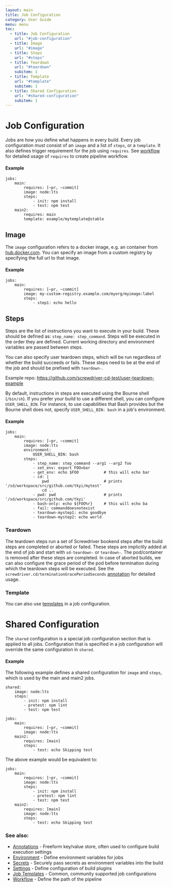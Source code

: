 ```yaml
---
layout: main
title: Job Configuration
category: User Guide
menu: menu
toc:
  - title: Job Configuration
    url: "#job-configuration"
  - title: Image
    url: "#image"
  - title: Steps
    url: "#steps"
  - title: Teardown
    url: "#teardown"
    subitem: 1
  - title: Template
    url: "#template"
    subitem: 1
  - title: Shared Configuration
    url: "#shared-configuration"
    subitem: 1
---
```


# Job Configuration

Jobs are how you define what happens in every build. Every job configuration must consist of an `image` and a list of `steps`, or a `template`. It also defines trigger requirement for the job using `requires`. See [workflow](./workflow) for detailed usage of `requires` to create pipeline workflow.

#### Example

```
jobs:
    main:
        requires: [~pr, ~commit]
        image: node:lts
        steps:
            - init: npm install
            - test: npm test
    main2:
        requires: main
        template: example/mytemplate@stable
```

## Image

The `image` configuration refers to a docker image, e.g. an container from [hub.docker.com](https://hub.docker.com). You can specify an image from a custom registry by specifying the full url to that image.

#### Example

```
jobs:
    main:
        requires: [~pr, ~commit]
        image: my-custom-registry.example.com/myorg/myimage:label
        steps:
            - step1: echo hello
```

## Steps

Steps are the list of instructions you want to execute in your build. These should be defined as:
`step_name: step_command`. Steps will be executed in the order they are defined. Current working directory and environment variables are passed between steps.

You can also specify user teardown steps, which will be run regardless of whether the build succeeds or fails. These steps need to be at the end of the job and should be prefixed with `teardown-`.

Example repo: <https://github.com/screwdriver-cd-test/user-teardown-example>

By default, instructions in steps are executed using the Bourne shell (`/bin/sh`). If you prefer your build to use a different shell, you can configure `USER_SHELL_BIN`. For instance, to use capabilities that Bash provides but the Bourne shell does not, specify `USER_SHELL_BIN: bash` in a job's environment.

#### Example

```
jobs:
    main:
        requires: [~pr, ~commit]
        image: node:lts
        environment:
            USER_SHELL_BIN: bash
        steps:
            - step_name: step_command --arg1 --arg2 foo
            - set_env: export FOO=bar
            - get_env: echo $FOO           # this will echo bar
            - cd: |
                pwd                        # prints '/sd/workspace/src/github.com/tkyi/mytest'
                cd ..
            - pwd: pwd                     # prints '/sd/workspace/src/github.com/tkyi'
            - bash-only: echo ${FOO%r}     # this will echo ba
            - fail: commanddoesnotexist
            - teardown-mystep1: echo goodbye
            - teardown-mystep2: echo world
```

### Teardown

The teardown steps run a set of Screwdriver bookend steps after the build steps are completed or aborted or failed. These steps are implicitly added at the end of job and start with `sd-teardown-` or `teardown-`. The pod/container is removed after these steps are completed. In case of aborted builds, we can also configure the grace period of the pod before termination during which the teardown steps will be executed. See the `screwdriver.cd/terminationGracePeriodSeconds` [annotation](/user-guide/configuration/annotations) for detailed usage.

### Template

You can also use [templates](../templates/job-templates) in a job configuration.

# Shared Configuration

The `shared` configuration is a special job configuration section that is applied to all jobs. Configuration that is specified in a job configuration will override the same configuration in `shared`.

#### Example

The following example defines a shared configuration for `image` and `steps`, which is used by the main and main2 jobs.

```
shared:
    image: node:lts
    steps:
        - init: npm install
        - pretest: npm lint
        - test: npm test

jobs:
    main:
        requires: [~pr, ~commit]
        image: node:lts
    main2:
        requires: [main]
        steps:
            - test: echo Skipping test
```

The above example would be equivalent to:

```
jobs:
    main:
        requires: [~pr, ~commit]
        image: node:lts
        steps:
            - init: npm install
            - pretest: npm lint
            - test: npm test
    main2:
        requires: [main]
        image: node:lts
        steps:
            - test: echo Skipping test

```

### See also:

- [Annotations](./annotations) - Freeform key/value store, often used to configure build execution settings
- [Environment](./environment) - Define environment variables for jobs
- [Secrets](./secrets) - Securely pass secrets as environment variables into the build
- [Settings](./settings) - Define configuration of build plugins
- [Job Templates](../templates/job-templates) - Common, community supported job configurations
- [Workflow](./workflow) - Define the path of the pipeline
